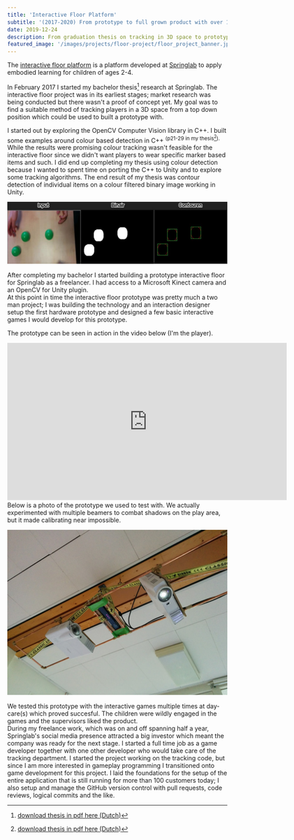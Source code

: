 ```yaml
---
title: 'Interactive Floor Platform'
subtitle: '(2017-2020) From prototype to full grown product with over 100 units sold'
date: 2019-12-24
description: From graduation thesis on tracking in 3D space to prototype to a released product. The platform is used to apply embodied learning in a playful way using interactive games. I've developed its prototype and helped it grow to a fully developed product.
featured_image: '/images/projects/floor-project/floor_project_banner.jpg'
---
```


The [interactive floor platform](https://springlab.nl/beweegvloer/) is a platform developed at [Springlab](https://springlab.nl) to apply embodied learning for children of ages 2-4. 

In February 2017 I started my bachelor thesis[^1] research at Springlab. The interactive floor project was in its earliest stages; market research was being conducted but there wasn't a proof of concept yet. My goal was to find a suitable method of tracking players in a 3D space from a top down position which could be used to built a prototype with.

I started out by exploring the OpenCV Computer Vision library in C++. I built some examples around colour based detection in C++ <sup>(p21-29 in my thesis[^1]).</sup> While the results were promising colour tracking wasn't feasible for the interactive floor since we didn't want players to wear specific marker based items and such. I did end up completing my thesis using colour detection because I wanted to spent time on porting the C++ to Unity and to explore some tracking algorithms. The end result of my thesis was contour detection of individual items on a colour filtered binary image working in Unity. 

![](/images/projects/floor-project/colour_contour_detection.jpg)

After completing my bachelor I started building a prototype interactive floor for Springlab as a freelancer. I had access to a Microsoft Kinect camera and an OpenCV for Unity plugin.  
At this point in time the interactive floor prototype was pretty much a two man project; I was building the technology and an interaction designer setup the first hardware prototype and designed a few basic interactive games I would develop for this prototype.

The prototype can be seen in action in the video below (I'm the player).
<iframe src="https://www.youtube.com/embed/dJ-woBDXpAQ" width="640" height="360" frameborder="0" webkitallowfullscreen mozallowfullscreen allowfullscreen></iframe>
Below is a photo of the prototype we used to test with. We actually experimented with multiple beamers to combat shadows on the play area, but it made calibrating near impossible.

![](/images/projects/floor-project/first_active_prototype.jpg)

We tested this prototype with the interactive games multiple times at day-care(s) which proved succesful. The children were wildly engaged in the games and the supervisors liked the product.  
During my freelance work, which was on and off spanning half a year, Springlab's social media presence attracted a big investor which meant the company was ready for the next stage. 
I started a full time job as a game developer together with one other developer who would take care of the tracking department. I started the project working on the tracking code, but since I am more interested in gameplay programming I transitioned onto game development for this project. I laid the foundations for the setup of the entire application that is still running for more than 100 customers today; I also setup and manage the GitHub version control with pull requests, code reviews, logical commits and the like.

[^1]: [download thesis in pdf here (Dutch)](/documents/bachelor-thesis.pdf)
